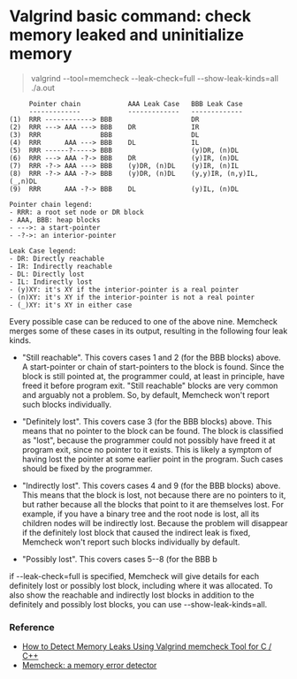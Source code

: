 # Valgrind basic command: check memory leaked and uninitialize memory

> valgrind --tool=memcheck --leak-check=full --show-leak-kinds=all ./a.out

```
     Pointer chain            AAA Leak Case   BBB Leak Case
     -------------            -------------   -------------
(1)  RRR ------------> BBB                    DR
(2)  RRR ---> AAA ---> BBB    DR              IR
(3)  RRR               BBB                    DL
(4)  RRR      AAA ---> BBB    DL              IL
(5)  RRR ------?-----> BBB                    (y)DR, (n)DL
(6)  RRR ---> AAA -?-> BBB    DR              (y)IR, (n)DL
(7)  RRR -?-> AAA ---> BBB    (y)DR, (n)DL    (y)IR, (n)IL
(8)  RRR -?-> AAA -?-> BBB    (y)DR, (n)DL    (y,y)IR, (n,y)IL, (_,n)DL
(9)  RRR      AAA -?-> BBB    DL              (y)IL, (n)DL

Pointer chain legend:
- RRR: a root set node or DR block
- AAA, BBB: heap blocks
- --->: a start-pointer
- -?->: an interior-pointer

Leak Case legend:
- DR: Directly reachable
- IR: Indirectly reachable
- DL: Directly lost
- IL: Indirectly lost
- (y)XY: it's XY if the interior-pointer is a real pointer
- (n)XY: it's XY if the interior-pointer is not a real pointer
- (_)XY: it's XY in either case
```

Every possible case can be reduced to one of the above nine. Memcheck merges some of these cases in its output, resulting in the following four leak kinds.

* "Still reachable". This covers cases 1 and 2 (for the BBB blocks) above. A start-pointer or chain of start-pointers to the block is found. Since the block is still pointed at, the programmer could, at least in principle, have freed it before program exit. "Still reachable" blocks are very common and arguably not a problem. So, by default, Memcheck won't report such blocks individually.

* "Definitely lost". This covers case 3 (for the BBB blocks) above. This means that no pointer to the block can be found. The block is classified as "lost", because the programmer could not possibly have freed it at program exit, since no pointer to it exists. This is likely a symptom of having lost the pointer at some earlier point in the program. Such cases should be fixed by the programmer.

* "Indirectly lost". This covers cases 4 and 9 (for the BBB blocks) above. This means that the block is lost, not because there are no pointers to it, but rather because all the blocks that point to it are themselves lost. For example, if you have a binary tree and the root node is lost, all its children nodes will be indirectly lost. Because the problem will disappear if the definitely lost block that caused the indirect leak is fixed, Memcheck won't report such blocks individually by default.

* "Possibly lost". This covers cases 5--8 (for the BBB b

if --leak-check=full is specified, Memcheck will give details for each definitely lost or possibly lost block, including where it was allocated.
 To also show the reachable and indirectly lost blocks in addition to the definitely and possibly lost blocks, you can use --show-leak-kinds=all. 

### Reference

* [How to Detect Memory Leaks Using Valgrind memcheck Tool for C / C++](https://www.thegeekstuff.com/2011/11/valgrind-memcheck/)
* [Memcheck: a memory error detector](https://www.valgrind.org/docs/manual/mc-manual.html)